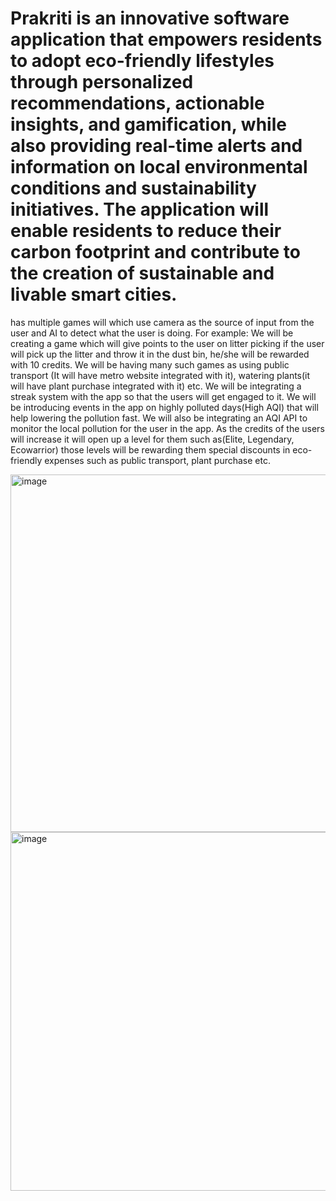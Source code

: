 # Prakriti is an innovative software application that empowers residents to adopt eco-friendly lifestyles through personalized recommendations, actionable insights, and gamification, while also providing real-time alerts and information on local environmental conditions and sustainability initiatives. The application will enable residents to reduce their carbon footprint and contribute to the creation of sustainable and livable smart cities.
has multiple games will which use camera as the source of input from the user and AI to detect what the user is doing. For example: We will be creating a game which will give points to the user on litter picking 
if the user will pick up the litter and throw it in the dust bin, he/she will be rewarded with 10 credits. We will be having many such games as using public transport
(It will have metro website integrated with it), watering plants(it will have plant purchase integrated with it) etc.
We will be integrating a streak system with the app so that the users will get engaged to it. We will be introducing events in the app on highly polluted days(High AQI) that will help lowering the pollution fast.
We will also be integrating an AQI API to monitor the local pollution for the user in the app.
As the credits of the users will increase it will open up a level for them such as(Elite, Legendary, Ecowarrior) those levels will be rewarding them special discounts in eco-friendly expenses such as public transport, plant purchase etc.

<img width="572" alt="image" src="https://github.com/ThakurSaAbhay/Prakriti/assets/92168403/49403d3f-e026-4b5b-806e-ada8047afb45">
<img width="574" alt="image" src="https://github.com/ThakurSaAbhay/Prakriti/assets/92168403/224decbe-54ab-4ed5-af07-e8238976710c">
